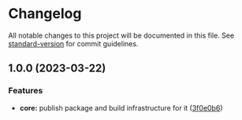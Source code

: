 # Changelog

All notable changes to this project will be documented in this file. See [standard-version](https://github.com/conventional-changelog/standard-version) for commit guidelines.

## 1.0.0 (2023-03-22)


### Features

* **core:** publish package and build infrastructure for it ([3f0e0b6](https://github.com/mokkapps/changelog-generator-demo/commits/3f0e0b6a1dbb1cab7ec92d386cf60bc877b22a8b))
